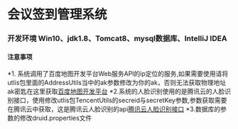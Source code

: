 #                                                    会议签到管理系统

 
### 开发环境 Win10、jdk1.8、Tomcat8、mysql数据库、IntelliJ IDEA



#### 注意事项
*1. 系统调用了百度地图开发平台Web服务API的ip定位的服务,如果需要使用请将utlis包里面的AddressUtils当中的ak参数修改为你的ak，否则无法获取物理地址ak密匙在这里获取[百度地图开发平台](http://lbsyun.baidu.com/index.php?title=webapi)
*2.系统的人脸识别使用的是腾讯云的人脸识别接口，使用修改utlis包TencentUtils的secreid与secretKey参数,参数获取需要在腾讯云中获取，这是腾讯云人脸识别的api[腾讯云人脸识别接口](https://cloud.tencent.com/document/product/867/32770)
*3.数据库的参数的修改druid.properties文件
